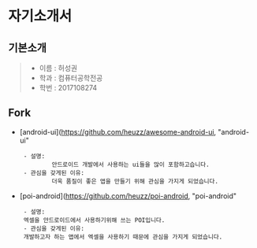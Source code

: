 자기소개서
============
기본소개
------------
> * 이름 : 허성권
> * 학과 : 컴퓨터공학전공
> * 학번 : 2017108274

Fork
------------

 * [android-ui](https://github.com/heuzz/awesome-android-ui, "android-ui"

        - 설명:
                안드로이드 개발에서 사용하는 ui들을 많이 포함하고습니다.
        - 관심을 갖게된 이유:
                더욱 품질이 좋은 앱을 만들기 위해 관심을 가지게 되었습니다.
  
 * [poi-android](https://github.com/heuzz/poi-android, "poi-android"

        - 설명:
        엑셀을 안드로이드에서 사용하기위해 쓰는 POI입니다.
        - 관심을 갖게된 이유:
        개발하고자 하는 앱에서 엑셀을 사용하기 때문에 관심을 가지게 되었습니다.
